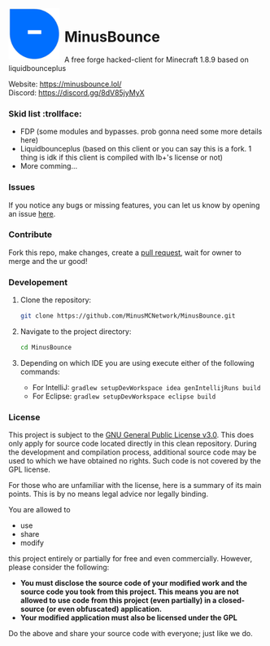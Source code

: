 
<img width="100" height="100" align="left" style="float: left; margin: 0 10px 0 0;" alt="lb++" src="src/main/resources/assets/minecraft/minusbounce/big.png">

# MinusBounce
A free forge hacked-client for Minecraft 1.8.9 based on liquidbounceplus

Website: https://minusbounce.lol/ \
Discord: https://discord.gg/8dV85jyMyX

### Skid list :trollface:
- FDP (some modules and bypasses. prob gonna need some more details here)
- Liquidbounceplus (based on this client or you can say this is a fork. 1 thing is idk if this client is compiled with lb+'s license or not)
- More comming... 

### Issues
If you notice any bugs or missing features, you can let us know by opening an issue [here](https://github.com/MinusMCNetwork/MinusBounce/issues).

### Contribute
Fork this repo, make changes, create a [pull request](https://github.com/MinusMCNetwork/MinusBounce/compare), wait for owner to merge and the ur good! 

### Developement

1. Clone the repository:

    ```bash
    git clone https://github.com/MinusMCNetwork/MinusBounce.git
    ```
   
2. Navigate to the project directory:

    ```bash
    cd MinusBounce
    ```

3. Depending on which IDE you are using execute either of the following commands:
   - For IntelliJ: `gradlew setupDevWorkspace idea genIntellijRuns build`
   - For Eclipse: `gradlew setupDevWorkspace eclipse build`

### License
This project is subject to the [GNU General Public License v3.0](LICENSE). This does only apply for source code located directly in this clean repository. During the development and compilation process, additional source code may be used to which we have obtained no rights. Such code is not covered by the GPL license.

For those who are unfamiliar with the license, here is a summary of its main points. This is by no means legal advice nor legally binding.

You are allowed to
- use
- share
- modify

this project entirely or partially for free and even commercially. However, please consider the following:

- **You must disclose the source code of your modified work and the source code you took from this project. This means you are not allowed to use code from this project (even partially) in a closed-source (or even obfuscated) application.**
- **Your modified application must also be licensed under the GPL** 

Do the above and share your source code with everyone; just like we do.
